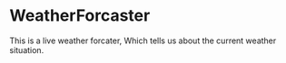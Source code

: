 # WeatherForcaster
This is a live weather forcater, Which tells us about the current weather situation.
